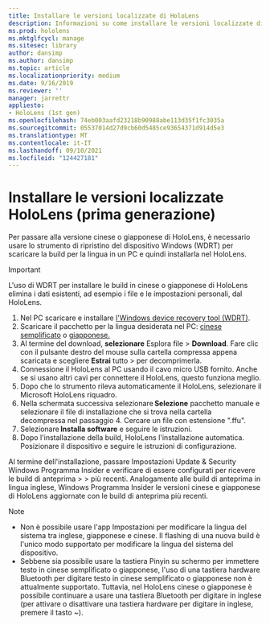 ```yaml
---
title: Installare le versioni localizzate di HoloLens
description: Informazioni su come installare le versioni localizzate di HoloLens (prima generazione), incluse le versioni in cinese e giapponese.
ms.prod: hololens
ms.mktglfcycl: manage
ms.sitesec: library
author: dansimp
ms.author: dansimp
ms.topic: article
ms.localizationpriority: medium
ms.date: 9/16/2019
ms.reviewer: ''
manager: jarrettr
appliesto:
- HoloLens (1st gen)
ms.openlocfilehash: 74eb003aafd23218b90988abe113d35f1fc3035a
ms.sourcegitcommit: 05537014d27d9cb60d5485ce93654371d914d5e3
ms.translationtype: MT
ms.contentlocale: it-IT
ms.lasthandoff: 09/10/2021
ms.locfileid: "124427181"
---
```

# <a name="install-localized-versions-of-hololens-1st-gen"></a>Installare le versioni localizzate HoloLens (prima generazione)

Per passare alla versione cinese o giapponese di HoloLens, è necessario usare lo strumento di ripristino del dispositivo Windows (WDRT) per scaricare la build per la lingua in un PC e quindi installarla nel HoloLens.

> [!IMPORTANT]
> L'uso di WDRT per installare le build in cinese o giapponese di HoloLens elimina i dati esistenti, ad esempio i file e le impostazioni personali, dal HoloLens. 

1. Nel PC scaricare e installare [l'Windows device recovery tool (WDRT)](https://support.microsoft.com/help/12379).
1. Scaricare il pacchetto per la lingua desiderata nel PC: [cinese semplificato](https://aka.ms/hololensdownload-ch) o [giapponese.](https://aka.ms/hololensdownload-jp)
1. Al termine del download, **selezionare** Esplora file  >  **Download**. Fare clic con il pulsante destro del mouse sulla cartella compressa appena scaricata e scegliere **Estrai** tutto  >   per decomprimerla.
1. Connessione il HoloLens al PC usando il cavo micro USB fornito. Anche se si usano altri cavi per connettere il HoloLens, questo funziona meglio.
1. Dopo che lo strumento rileva automaticamente il HoloLens, selezionare il Microsoft HoloLens riquadro.
1. Nella schermata successiva selezionare **Selezione** pacchetto manuale e selezionare il file di installazione che si trova nella cartella   decompressa nel passaggio 4. Cercare un file con estensione ".ffu". 
1. Selezionare **Installa software** e seguire le istruzioni. 
1. Dopo l'installazione della build, HoloLens l'installazione automatica. Posizionare il dispositivo e seguire le istruzioni di configurazione. 

Al termine dell'installazione, passare Impostazioni Update & Security Windows Programma Insider e verificare di essere configurati per ricevere le build di anteprima  >    >  più recenti. Analogamente alle build di anteprima in lingua inglese, Windows Programma Insider le versioni cinese e giapponese di HoloLens aggiornate con le build di anteprima più recenti.

> [!NOTE]
>  
> - Non è possibile usare l'app Impostazioni per modificare la lingua del sistema tra inglese, giapponese e cinese. Il flashing di una nuova build è l'unico modo supportato per modificare la lingua del sistema del dispositivo.
> - Sebbene sia possibile usare la tastiera Pinyin su schermo per immettere testo in cinese semplificato o giapponese, l'uso di una tastiera hardware Bluetooth per digitare testo in cinese semplificato o giapponese non è attualmente supportato.  Tuttavia, nel HoloLens cinese o giapponese è possibile continuare a usare una tastiera Bluetooth per digitare in inglese (per attivare o disattivare una tastiera hardware per digitare in inglese, premere il tasto ~).
